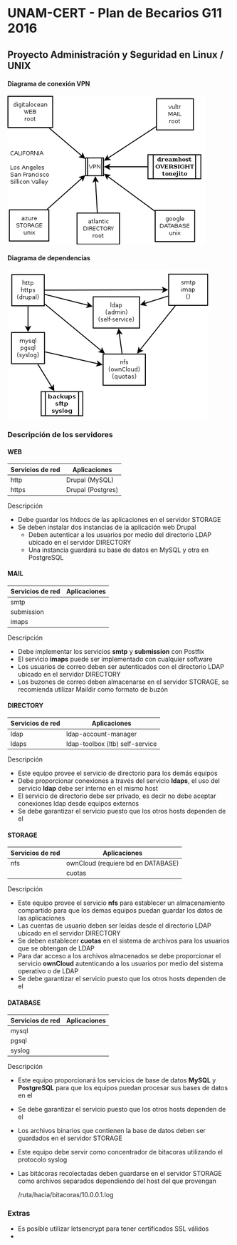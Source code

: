 # UNAM-CERT - Plan de Becarios G11 2016
## Proyecto Administración y Seguridad en Linux / UNIX

#### Diagrama de conexión VPN

![Diagrama de conexión VPN](proyecto-vpn.png)

#### Diagrama de dependencias

![Diagrama de dependencias](proyecto-deps.png)

### Descripción de los servidores

#### WEB

 Servicios de red | Aplicaciones
------------------|-------------
 http             | Drupal (MySQL)
 https            | Drupal (Postgres)

Descripción

* Debe guardar los htdocs de las aplicaciones en el servidor STORAGE
* Se deben instalar dos instancias de la aplicación web Drupal
  * Deben autenticar a los usuarios por medio del directorio LDAP ubicado en el servidor DIRECTORY
  * Una instancia guardará su base de datos en MySQL y otra en PostgreSQL


#### MAIL

 Servicios de red | Aplicaciones
------------------|-------------
 smtp             | 
 submission       |
 imaps            |

Descripción

* Debe implementar los servicios **smtp** y **submission** con Postfix
* El servicio **imaps** puede ser implementado con cualquier software
* Los usuarios de correo deben ser autenticados con el directorio LDAP ubicado en el servidor DIRECTORY
* Los buzones de correo deben almacenarse en el servidor STORAGE, se recomienda utilizar Maildir como formato de buzón

#### DIRECTORY

 Servicios de red | Aplicaciones
------------------|-------------
 ldap             | ldap-account-manager
 ldaps            | ldap-toolbox (ltb) self-service


Descripción

* Este equipo provee el servicio de directorio para los demás equipos
* Debe proporcionar conexiones a través del servicio **ldaps**, el uso del servicio **ldap** debe ser interno en el mismo host
* El servicio de directorio debe ser privado, es decir no debe aceptar conexiones ldap desde equipos externos
* Se debe garantizar el servicio puesto que los otros hosts dependen de el

#### STORAGE

 Servicios de red | Aplicaciones
------------------|-------------
 nfs              | ownCloud (requiere bd en DATABASE)
                  | cuotas

Descripción

* Este equipo provee el servicio **nfs** para establecer un almacenamiento compartido para que los demas equipos puedan guardar los datos de las aplicaciones
* Las cuentas de usuario deben ser leidas desde el directorio LDAP ubicado en el servidor DIRECTORY
* Se deben establecer **cuotas** en el sistema de archivos para los usuarios que se obtengan de LDAP
* Para dar acceso a los archivos almacenados se debe proporcionar el servicio **ownCloud** autenticando a los usuarios por medio del sistema operativo o de LDAP
* Se debe garantizar el servicio puesto que los otros hosts dependen de el

#### DATABASE

Servicios de red | Aplicaciones
------------------|-------------
 mysql            | 
 pgsql            | 
 syslog           |

Descripción

* Este equipo proporcionará los servicios de base de datos **MySQL** y **PostgreSQL** para que los equipos puedan procesar sus bases de datos en el
* Se debe garantizar el servicio puesto que los otros hosts dependen de el
* Los archivos binarios que contienen la base de datos deben ser guardados en el servidor STORAGE
* Este equipo debe servir como concentrador de bitacoras utilizando el protocolo syslog
* Las bitácoras recolectadas deben guardarse en el servidor STORAGE como archivos separados dependiendo del host del que provengan


    /ruta/hacia/bitacoras/10.0.0.1.log

### Extras

* Es posible utilizar letsencrypt para tener certificados SSL válidos
* 
